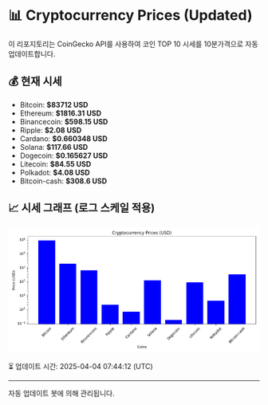 
# 📊 Cryptocurrency Prices (Updated)

이 리포지토리는 CoinGecko API를 사용하여 코인 TOP 10 시세를 10분가격으로 자동 업데이트합니다.

## 💰 현재 시세
- Bitcoin: **$83712 USD**
- Ethereum: **$1816.31 USD**
- Binancecoin: **$598.15 USD**
- Ripple: **$2.08 USD**
- Cardano: **$0.660348 USD**
- Solana: **$117.66 USD**
- Dogecoin: **$0.165627 USD**
- Litecoin: **$84.55 USD**
- Polkadot: **$4.08 USD**
- Bitcoin-cash: **$308.6 USD**

## 📈 시세 그래프 (로그 스케일 적용)
![Crypto Prices](crypto_prices.png)

⏳ 업데이트 시간: 2025-04-04 07:44:12 (UTC)

---
자동 업데이트 봇에 의해 관리됩니다.
